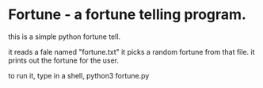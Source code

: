 # Fortune - a fortune telling program.

this is a simple python fortune tell.

it reads a fale named "fortune.txt"
it picks a random fortune from that file.
it prints out the fortune for the user.

to run it, type in a shell, 
python3 fortune.py

